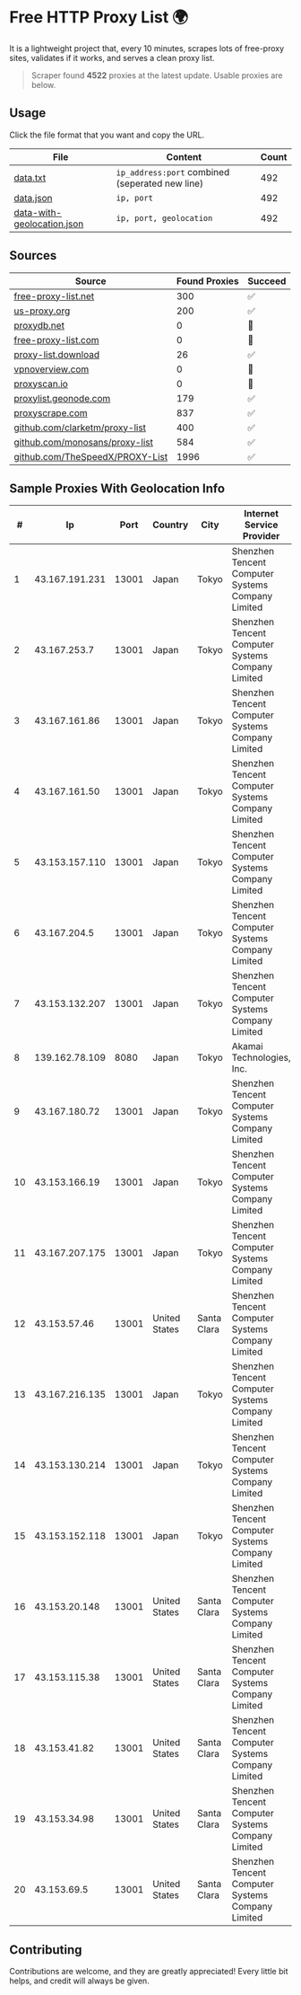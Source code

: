 
# Free HTTP Proxy List 🌍

It is a lightweight project that, every 10 minutes, scrapes lots of free-proxy sites, validates if it works, and serves a clean proxy list.


> Scraper found **4522** proxies at the latest update. Usable proxies are below.

## Usage

Click the file format that you want and copy the URL.


|File|Content|Count|
|----|-------|-----|
|[data.txt](https://raw.githubusercontent.com/themiralay/Proxy-List-World/master/data.txt)|`ip_address:port` combined (seperated new line)|492|
|[data.json](https://raw.githubusercontent.com/themiralay/Proxy-List-World/master/data.json)|`ip, port`|492|
|[data-with-geolocation.json](https://raw.githubusercontent.com/themiralay/Proxy-List-World/master/data-with-geolocation.json)|`ip, port, geolocation`|492|

## Sources

|Source|Found Proxies|Succeed|
|------|-------------|-------|
|[free-proxy-list.net](https://free-proxy-list.net)|300|✅|
|[us-proxy.org](https://www.us-proxy.org)|200|✅|
|[proxydb.net](http://proxydb.net)|0|🚫|
|[free-proxy-list.com](https://free-proxy-list.com/?page=&port=&type%5B%5D=http&type%5B%5D=https&up_time=0&search=Search)|0|🚫|
|[proxy-list.download](https://www.proxy-list.download/HTTP)|26|✅|
|[vpnoverview.com](https://vpnoverview.com/privacy/anonymous-browsing/free-proxy-servers)|0|🚫|
|[proxyscan.io](https://www.proxyscan.io)|0|🚫|
|[proxylist.geonode.com](https://proxylist.geonode.com/api/proxy-list?limit=300&page=1&sort_by=lastChecked&sort_type=desc&protocols=http,https)|179|✅|
|[proxyscrape.com](https://api.proxyscrape.com/v2/?request=displayproxies&protocol=http&timeout=10000&country=all&ssl=all&anonymity=all)|837|✅|
|[github.com/clarketm/proxy-list](https://raw.githubusercontent.com/clarketm/proxy-list/master/proxy-list-raw.txt)|400|✅|
|[github.com/monosans/proxy-list](https://raw.githubusercontent.com/monosans/proxy-list/main/proxies/http.txt)|584|✅|
|[github.com/TheSpeedX/PROXY-List](https://raw.githubusercontent.com/TheSpeedX/PROXY-List/master/http.txt)|1996|✅|


## Sample Proxies With Geolocation Info

|#|Ip|Port|Country|City|Internet Service Provider|
|-|--|----|-------|----|-------------------------|
|1|43.167.191.231|13001|Japan|Tokyo|Shenzhen Tencent Computer Systems Company Limited|
|2|43.167.253.7|13001|Japan|Tokyo|Shenzhen Tencent Computer Systems Company Limited|
|3|43.167.161.86|13001|Japan|Tokyo|Shenzhen Tencent Computer Systems Company Limited|
|4|43.167.161.50|13001|Japan|Tokyo|Shenzhen Tencent Computer Systems Company Limited|
|5|43.153.157.110|13001|Japan|Tokyo|Shenzhen Tencent Computer Systems Company Limited|
|6|43.167.204.5|13001|Japan|Tokyo|Shenzhen Tencent Computer Systems Company Limited|
|7|43.153.132.207|13001|Japan|Tokyo|Shenzhen Tencent Computer Systems Company Limited|
|8|139.162.78.109|8080|Japan|Tokyo|Akamai Technologies, Inc.|
|9|43.167.180.72|13001|Japan|Tokyo|Shenzhen Tencent Computer Systems Company Limited|
|10|43.153.166.19|13001|Japan|Tokyo|Shenzhen Tencent Computer Systems Company Limited|
|11|43.167.207.175|13001|Japan|Tokyo|Shenzhen Tencent Computer Systems Company Limited|
|12|43.153.57.46|13001|United States|Santa Clara|Shenzhen Tencent Computer Systems Company Limited|
|13|43.167.216.135|13001|Japan|Tokyo|Shenzhen Tencent Computer Systems Company Limited|
|14|43.153.130.214|13001|Japan|Tokyo|Shenzhen Tencent Computer Systems Company Limited|
|15|43.153.152.118|13001|Japan|Tokyo|Shenzhen Tencent Computer Systems Company Limited|
|16|43.153.20.148|13001|United States|Santa Clara|Shenzhen Tencent Computer Systems Company Limited|
|17|43.153.115.38|13001|United States|Santa Clara|Shenzhen Tencent Computer Systems Company Limited|
|18|43.153.41.82|13001|United States|Santa Clara|Shenzhen Tencent Computer Systems Company Limited|
|19|43.153.34.98|13001|United States|Santa Clara|Shenzhen Tencent Computer Systems Company Limited|
|20|43.153.69.5|13001|United States|Santa Clara|Shenzhen Tencent Computer Systems Company Limited|



## Contributing

Contributions are welcome, and they are greatly appreciated! Every
little bit helps, and credit will always be given.

